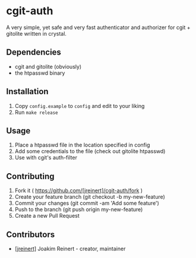 # cgit-auth

A very simple, yet safe and very fast authenticator and authorizer for cgit +
gitolite written in crystal.

## Dependencies

- cgit and gitolite (obviously)
- the htpasswd binary

## Installation

1. Copy `config.example` to `config` and edit to your liking
2. Run `make release`

## Usage

1. Place a htpasswd file in the location specified in config
2. Add some credentials to the file (check out gitolite htpasswd)
3. Use with cgit's auth-filter


## Contributing

1. Fork it ( https://github.com/[jreinert]/cgit-auth/fork )
2. Create your feature branch (git checkout -b my-new-feature)
3. Commit your changes (git commit -am 'Add some feature')
4. Push to the branch (git push origin my-new-feature)
5. Create a new Pull Request

## Contributors

- [[jreinert]](https://github.com/[jreinert]) Joakim Reinert - creator, maintainer
